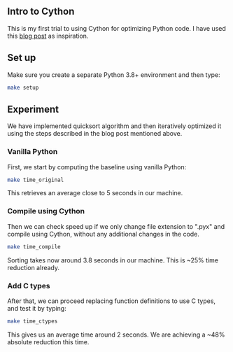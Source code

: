 ## Intro to Cython

This is my first trial to using Cython for optimizing Python code. I have used this [blog post](https://www.peterbaumgartner.com/blog/intro-to-just-enough-cython-to-be-useful/)
as inspiration.

## Set up

Make sure you create a separate Python 3.8+ environment and then type:

```bash
make setup
```

## Experiment

We have implemented quicksort algorithm and then iteratively optimized it using the steps described
in the blog post mentioned above.

### Vanilla Python

First, we start by computing the baseline using vanilla Python:

```bash
make time_original
```

This retrieves an average close to 5 seconds in our machine.

### Compile using Cython

Then we can check speed up if we only change file extension to ".pyx" and compile using Cython, 
without any additional changes in the code.

```bash
make time_compile
```

Sorting takes now around 3.8 seconds in our machine. This is ~25% time reduction already.

### Add C types

After that, we can proceed replacing function definitions to use C types, and test it
by typing:

```bash
make time_ctypes
```

This gives us an average time around 2 seconds. We are achieving a ~48% absolute reduction this time.
